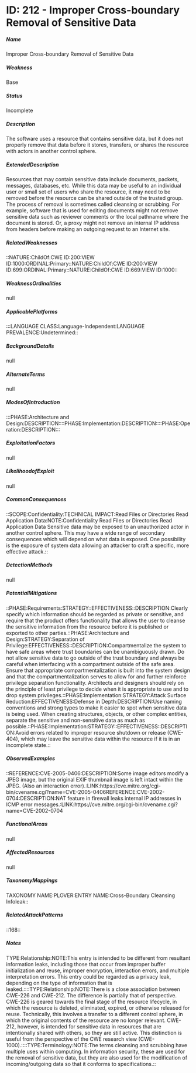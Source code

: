 # ID: 212 - Improper Cross-boundary Removal of Sensitive Data
<h5>Name</h5>Improper Cross-boundary Removal of Sensitive Data
<h5>Weakness</h5>Base
<h5>Status</h5>Incomplete
<h5>Description</h5>The software uses a resource that contains sensitive data, but it does not properly remove that data before it stores, transfers, or shares the resource with actors in another control sphere.
<h5>ExtendedDescription</h5>Resources that may contain sensitive data include documents, packets, messages, databases, etc. While this data may be useful to an individual user or small set of users who share the resource, it may need to be removed before the resource can be shared outside of the trusted group. The process of removal is sometimes called cleansing or scrubbing. For example, software that is used for editing documents might not remove sensitive data such as reviewer comments or the local pathname where the document is stored. Or, a proxy might not remove an internal IP address from headers before making an outgoing request to an Internet site.
<h5>RelatedWeaknesses</h5>::NATURE:ChildOf:CWE ID:200:VIEW ID:1000:ORDINAL:Primary::NATURE:ChildOf:CWE ID:200:VIEW ID:699:ORDINAL:Primary::NATURE:ChildOf:CWE ID:669:VIEW ID:1000::
<h5>WeaknessOrdinalities</h5>null
<h5>ApplicablePlatforms</h5>:::LANGUAGE CLASS:Language-Independent:LANGUAGE PREVALENCE:Undetermined::
<h5>BackgroundDetails</h5>null
<h5>AlternateTerms</h5>null
<h5>ModesOfIntroduction</h5>:::PHASE:Architecture and Design:DESCRIPTION::::PHASE:Implementation:DESCRIPTION::::PHASE:Operation:DESCRIPTION:::
<h5>ExploitationFactors</h5>null
<h5>LikelihoodofExploit</h5>null
<h5>CommonConsequences</h5>::SCOPE:Confidentiality:TECHNICAL IMPACT:Read Files or Directories Read Application Data:NOTE:Confidentiality Read Files or Directories Read Application Data Sensitive data may be exposed to an unauthorized actor in another control sphere. This may have a wide range of secondary consequences which will depend on what data is exposed. One possibility is the exposure of system data allowing an attacker to craft a specific, more effective attack.::
<h5>DetectionMethods</h5>null
<h5>PotentialMitigations</h5>::PHASE:Requirements:STRATEGY::EFFECTIVENESS::DESCRIPTION:Clearly specify which information should be regarded as private or sensitive, and require that the product offers functionality that allows the user to cleanse the sensitive information from the resource before it is published or exported to other parties.::PHASE:Architecture and Design:STRATEGY:Separation of Privilege:EFFECTIVENESS::DESCRIPTION:Compartmentalize the system to have safe areas where trust boundaries can be unambiguously drawn. Do not allow sensitive data to go outside of the trust boundary and always be careful when interfacing with a compartment outside of the safe area. Ensure that appropriate compartmentalization is built into the system design and that the compartmentalization serves to allow for and further reinforce privilege separation functionality. Architects and designers should rely on the principle of least privilege to decide when it is appropriate to use and to drop system privileges.::PHASE:Implementation:STRATEGY:Attack Surface Reduction:EFFECTIVENESS:Defense in Depth:DESCRIPTION:Use naming conventions and strong types to make it easier to spot when sensitive data is being used. When creating structures, objects, or other complex entities, separate the sensitive and non-sensitive data as much as possible.::PHASE:Implementation:STRATEGY::EFFECTIVENESS::DESCRIPTION:Avoid errors related to improper resource shutdown or release (CWE-404), which may leave the sensitive data within the resource if it is in an incomplete state.::
<h5>ObservedExamples</h5>::REFERENCE:CVE-2005-0406:DESCRIPTION:Some image editors modify a JPEG image, but the original EXIF thumbnail image is left intact within the JPEG. (Also an interaction error).:LINK:https://cve.mitre.org/cgi-bin/cvename.cgi?name=CVE-2005-0406REFERENCE:CVE-2002-0704:DESCRIPTION:NAT feature in firewall leaks internal IP addresses in ICMP error messages.:LINK:https://cve.mitre.org/cgi-bin/cvename.cgi?name=CVE-2002-0704
<h5>FunctionalAreas</h5>null
<h5>AffectedResources</h5>null
<h5>TaxonomyMappings</h5>TAXONOMY NAME:PLOVER:ENTRY NAME:Cross-Boundary Cleansing Infoleak::
<h5>RelatedAttackPatterns</h5>::168::
<h5>Notes</h5>TYPE:Relationship:NOTE:This entry is intended to be different from resultant information leaks, including those that occur from improper buffer initialization and reuse, improper encryption, interaction errors, and multiple interpretation errors. This entry could be regarded as a privacy leak, depending on the type of information that is leaked.::::TYPE:Relationship:NOTE:There is a close association between CWE-226 and CWE-212. The difference is partially that of perspective. CWE-226 is geared towards the final stage of the resource lifecycle, in which the resource is deleted, eliminated, expired, or otherwise released for reuse. Technically, this involves a transfer to a different control sphere, in which the original contents of the resource are no longer relevant. CWE-212, however, is intended for sensitive data in resources that are intentionally shared with others, so they are still active. This distinction is useful from the perspective of the CWE research view (CWE-1000).::::TYPE:Terminology:NOTE:The terms cleansing and scrubbing have multiple uses within computing. In information security, these are used for the removal of sensitive data, but they are also used for the modification of incoming/outgoing data so that it conforms to specifications.::


